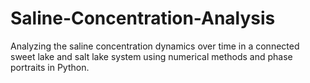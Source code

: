 # Saline-Concentration-Analysis

Analyzing the saline concentration dynamics over time in a connected sweet lake and salt lake system using numerical methods and phase portraits in Python.
